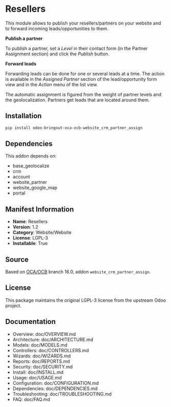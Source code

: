 # Resellers


This module allows to publish your resellers/partners on your website and to forward incoming leads/opportunities to them.


**Publish a partner**

To publish a partner, set a *Level* in their contact form (in the Partner Assignment section) and click the *Publish* button.

**Forward leads**

Forwarding leads can be done for one or several leads at a time. The action is available in the *Assigned Partner* section of the lead/opportunity form view and in the *Action* menu of the list view.

The automatic assignment is figured from the weight of partner levels and the geolocalization. Partners get leads that are located around them.

    

## Installation

```bash
pip install odoo-bringout-oca-ocb-website_crm_partner_assign
```

## Dependencies

This addon depends on:
- base_geolocalize
- crm
- account
- website_partner
- website_google_map
- portal

## Manifest Information

- **Name**: Resellers
- **Version**: 1.2
- **Category**: Website/Website
- **License**: LGPL-3
- **Installable**: True

## Source

Based on [OCA/OCB](https://github.com/OCA/OCB) branch 16.0, addon `website_crm_partner_assign`.

## License

This package maintains the original LGPL-3 license from the upstream Odoo project.

## Documentation

- Overview: doc/OVERVIEW.md
- Architecture: doc/ARCHITECTURE.md
- Models: doc/MODELS.md
- Controllers: doc/CONTROLLERS.md
- Wizards: doc/WIZARDS.md
- Reports: doc/REPORTS.md
- Security: doc/SECURITY.md
- Install: doc/INSTALL.md
- Usage: doc/USAGE.md
- Configuration: doc/CONFIGURATION.md
- Dependencies: doc/DEPENDENCIES.md
- Troubleshooting: doc/TROUBLESHOOTING.md
- FAQ: doc/FAQ.md
